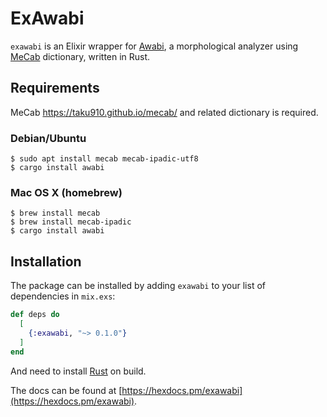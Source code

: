# ExAwabi

`exawabi` is an Elixir wrapper for [Awabi](https://github.com/nakagami/awabi),
a morphological analyzer using [MeCab](https://en.wikipedia.org/wiki/MeCab)
dictionary, written in Rust.

## Requirements

MeCab https://taku910.github.io/mecab/ and related dictionary is required.

### Debian/Ubuntu
```
$ sudo apt install mecab mecab-ipadic-utf8
$ cargo install awabi
```

### Mac OS X (homebrew)
```
$ brew install mecab
$ brew install mecab-ipadic
$ cargo install awabi
```

## Installation

The package can be installed by adding `exawabi` to your list of dependencies
in `mix.exs`:

```elixir
def deps do
  [
    {:exawabi, "~> 0.1.0"}
  ]
end
```

And need to install [Rust](https://www.rust-lang.org/tools/install) on build.

The docs can be found at [https://hexdocs.pm/exawabi](https://hexdocs.pm/exawabi).
